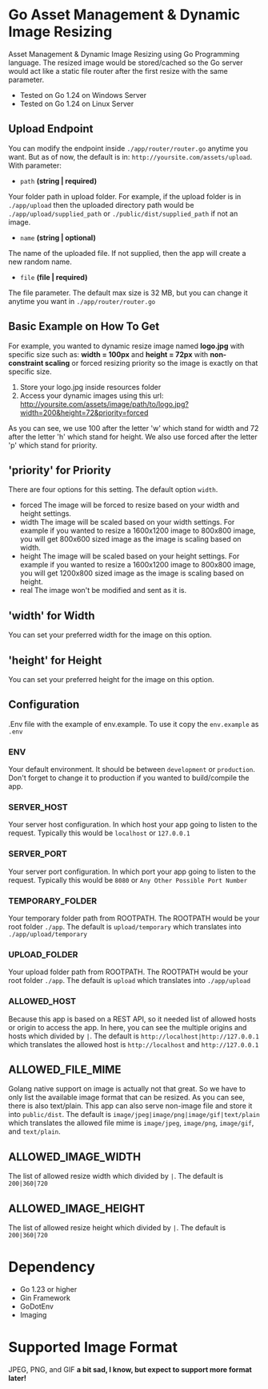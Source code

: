 # Go Asset Management & Dynamic Image Resizing
Asset Management & Dynamic Image Resizing using Go Programming language. The resized image would be stored/cached so the Go server would act like a static file router after the first resize with the same parameter.

- Tested on Go 1.24 on Windows Server
- Tested on Go 1.24 on Linux Server

## Upload Endpoint
You can modify the endpoint inside `./app/router/router.go` anytime you want. But as of now, the default is in: `http://yoursite.com/assets/upload`. With parameter:

- `path` **(string | required)** 

Your folder path in upload folder. For example, if the upload folder is in `./app/upload` then the uploaded directory path would be `./app/upload/supplied_path` or `./public/dist/supplied_path` if not an image.

- `name` **(string | optional)**

The name of the uploaded file. If not supplied, then the app will create a new random name.

- `file` **(file | required)** 

The file parameter. The default max size is 32 MB, but you can change it anytime you want in `./app/router/router.go`


## Basic Example on How To Get
For example, you wanted to dynamic resize image named **logo.jpg** with specific size such as: **width = 100px** and **height = 72px** with **non-constraint scaling** or forced resizing priority so the image is exactly on that specific size.

1. Store your logo.jpg inside resources folder
2. Access your dynamic images using this url: http://yoursite.com/assets/image/path/to/logo.jpg?width=200&height=72&priority=forced

As you can see, we use 100 after the letter 'w' which stand for width and 72 after the letter 'h' which stand for height. We also use forced after the letter 'p' which stand for priority.

## 'priority' for Priority
There are four options for this setting. The default option `width`.
- forced
The image will be forced to resize based on your width and height settings.
- width
The image will be scaled based on your width settings. For example if you wanted to resize a 1600x1200 image to 800x800 image, you will get 800x600 sized image as the image is scaling based on width.
- height
The image will be scaled based on your height settings. For example if you wanted to resize a 1600x1200 image to 800x800 image, you will get 1200x800 sized image as the image is scaling based on height.
- real
The image won't be modified and sent as it is.

## 'width' for Width
You can set your preferred width for the image on this option.

## 'height' for Height
You can set your preferred height for the image on this option.

## Configuration
.Env file with the example of env.example. To use it copy the `env.example` as `.env`

### ENV
Your default environment. It should be between `development` or `production`. Don't forget to change it to production if you wanted to build/compile the app.

### SERVER_HOST
Your server host configuration. In which host your app going to listen to the request. Typically this would be `localhost` or `127.0.0.1`

### SERVER_PORT
Your server port configuration. In which port your app going to listen to the request. Typically this would be `8080` or `Any Other Possible Port Number`

### TEMPORARY_FOLDER
Your temporary folder path from ROOTPATH. The ROOTPATH would be your root folder `./app`.
The default is `upload/temporary` which translates into `./app/upload/temporary`

### UPLOAD_FOLDER
Your upload folder path from ROOTPATH. The ROOTPATH would be your root folder `./app`.
The default is `upload` which translates into `./app/upload`

### ALLOWED_HOST
Because this app is based on a REST API, so it needed list of allowed hosts or origin to access the app. In here, you can see the multiple origins and hosts which divided by `|`.
The default is `http://localhost|http://127.0.0.1` which translates the allowed host is `http://localhost` and `http://127.0.0.1`

## ALLOWED_FILE_MIME
Golang native support on image is actually not that great. So we have to only list the available image format that can be resized. As you can see, there is also text/plain. This app can also serve non-image file and store it into `public/dist`.
The default is `image/jpeg|image/png|image/gif|text/plain` which translates the allowed file mime is `image/jpeg`, `image/png`, `image/gif`, and `text/plain`.

## ALLOWED_IMAGE_WIDTH
The list of allowed resize width which divided by `|`.
The default is `200|360|720`

## ALLOWED_IMAGE_HEIGHT
The list of allowed resize height which divided by `|`.
The default is `200|360|720`

# Dependency
- Go 1.23 or higher
- Gin Framework
- GoDotEnv
- Imaging

# Supported Image Format
JPEG, PNG, and GIF
__a bit sad, I know, but expect to support more format later!__